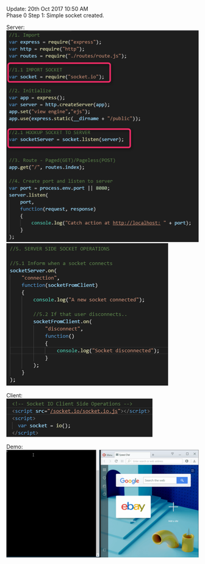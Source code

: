 Update: 20th Oct 2017 10:50 AM <br/>
Phase 0 Step 1: Simple socket created. <br/>

Server:<br/>
![demo](demo/Phase0_Step2_Server_1.png) <br/>
![demo](demo/Phase0_Step2_Server_2.png) <br/>

Client:<br/>
![demo](demo/Phase0_Step2_Client_1.png) <br/>

Demo: <br/>
![demo](demo/Phase0_Step2_Demo.gif) 